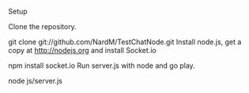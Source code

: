 Setup

Clone the repository.

git clone git://github.com/NardM/TestChatNode.git
Install node.js, get a copy at http://nodejs.org and install Socket.io

npm install socket.io
Run server.js with node and go play.

node js/server.js
